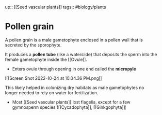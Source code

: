 up:: [[Seed vascular plants]]
tags:: #biology/plants  

# Pollen grain

A pollen grain is a male gametophyte enclosed in a pollen wall that is secreted by the sporophyte.

It produces a **pollen tube** (like a waterslide) that deposits the sperm into the female gametophyte inside the [[Ovule]].
- Enters ovule through opening in one end called the **micropyle**

![[Screen Shot 2022-10-24 at 10.04.36 PM.png]]

This likely helped in colonizing dry habitats as male gametophytes no longer needed to rely on water for fertilization.
- Most [[Seed vascular plants]] lost flagella, except for a few gymnosperm species ([[Cycadophyta]], [[Ginkgophyta]])